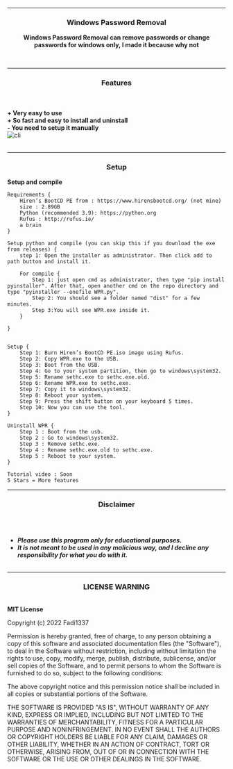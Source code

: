 -----

### <p align="center">Windows Password Removal</p>
<p align="center">
<strong>Windows Password Removal can remove passwords or change passwords for windows only, I made it because why not
</strong>
</p>
<br>

-----
### <p align="center"> Features </p>

<br><br>
<strong>+ Very easy to use</strong>
<br>
<strong>+ So fast and easy to install and uninstall</strong>
<br>
<strong>- You need to setup it manually</strong>
<br>
![cli](https://media.discordapp.net/attachments/1023225858133069844/1035681368623042601/unknown.png?width=823&height=427)
<br><br>

-----
### <p align="center">Setup</p>
<strong>Setup and compile</strong>
```
Requirements {
    Hiren’s BootCD PE from : https://www.hirensbootcd.org/ (not mine)
    size : 2.89GB
    Python (recommended 3.9): https://python.org
    Rufus : http://rufus.ie/
    a brain
}

Setup python and compile (you can skip this if you download the exe from releases) {
    step 1: Open the installer as administrator. Then click add to path button and install it.
    
    For compile {
        Step 1: just open cmd as administrator, then type "pip install pyinstaller". After that, open another cmd on the repo directory and type "pyinstaller --onefile WPR.py".
        Step 2: You should see a folder named "dist" for a few minutes.
        Step 3:You will see WPR.exe inside it.
    }

}


Setup {
    Step 1: Burn Hiren’s BootCD PE.iso image using Rufus.
    Step 2: Copy WPR.exe to the USB.
    Step 3: Boot from the USB.
    Step 4: Go to your system partition, then go to windows\system32.
    Step 5: Rename sethc.exe to sethc.exe.old.
    Step 6: Rename WPR.exe to sethc.exe.
    Step 7: Copy it to windows\system32.
    Step 8: Reboot your system.
    Step 9: Press the shift button on your keyboard 5 times.
    Step 10: Now you can use the tool.
}

Uninstall WPR {
    Step 1 : Boot from the usb.
    Step 2 : Go to windows\system32.
    Step 3 : Remove sethc.exe.
    Step 4 : Rename sethc.exe.old to sethc.exe.
    Step 5 : Reboot to your system.
}

```
```
Tutorial video : Soon
5 Stars = More features
```
-----

### <p align="center">Disclaimer</p>

<br><br>
* ***Please use this program only for educational purposes.***
* ***It is not meant to be used in any malicious way, and I decline any responsibility for what you do with it.***
<br><br>
-----

### <p align='center'>LICENSE WARNING</p>
<br>
<strong>MIT License </strong>

Copyright (c) 2022 Fadi1337

Permission is hereby granted, free of charge, to any person obtaining a copy
of this software and associated documentation files (the "Software"), to deal
in the Software without restriction, including without limitation the rights
to use, copy, modify, merge, publish, distribute, sublicense, and/or sell
copies of the Software, and to permit persons to whom the Software is
furnished to do so, subject to the following conditions:

The above copyright notice and this permission notice shall be included in all
copies or substantial portions of the Software.

THE SOFTWARE IS PROVIDED "AS IS", WITHOUT WARRANTY OF ANY KIND, EXPRESS OR
IMPLIED, INCLUDING BUT NOT LIMITED TO THE WARRANTIES OF MERCHANTABILITY,
FITNESS FOR A PARTICULAR PURPOSE AND NONINFRINGEMENT. IN NO EVENT SHALL THE
AUTHORS OR COPYRIGHT HOLDERS BE LIABLE FOR ANY CLAIM, DAMAGES OR OTHER
LIABILITY, WHETHER IN AN ACTION OF CONTRACT, TORT OR OTHERWISE, ARISING FROM,
OUT OF OR IN CONNECTION WITH THE SOFTWARE OR THE USE OR OTHER DEALINGS IN THE
SOFTWARE.
